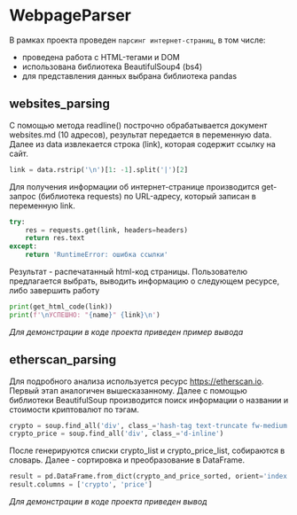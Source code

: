 # WebpageParser

В рамках проекта проведен `парсинг интернет-страниц`, в том числе:
- проведена работа с HTML-тегами и DOM
- использована библиотека BeautifulSoup4 (bs4)
- для представления данных выбрана библиотека pandas

## websites_parsing

С помощью метода readline() построчно обрабатывается документ websites.md (10 адресов), результат передается в переменную data. Далее из data извлекается строка (link), которая содержит ссылку на сайт.

```python
link = data.rstrip('\n')[1: -1].split('|')[2]
```

Для получения информации об интернет-странице производится get-запрос (библиотека requests) по URL-адресу, который записан в переменную link. 

```python
try:
    res = requests.get(link, headers=headers)
    return res.text
except:
    return 'RuntimeError: ошибка ссылки'
```

Результат - распечатанный html-код страницы. Пользователю предлагается выбрать, выводить информацию о следующем ресурсе, либо завершить работу

```python
print(get_html_code(link))
print(f'\nУСПЕШНО: "{name}" {link}\n')
```

_Для демонстрации в коде проекта приведен пример вывода_


## etherscan_parsing

Для подробного анализа используется ресурс https://etherscan.io.
Первый этап аналогичен вышесказанному. Далее с помощью библиотеки BeautifulSoup производится поиск информации о названии и стоимости криптовалют по тэгам.

```python
crypto = soup.find_all('div', class_='hash-tag text-truncate fw-medium')
crypto_price = soup.find_all('div', class_='d-inline')
```

После генерируются списки crypto_list и crypto_price_list, собираются в словарь. Далее - сортировка и преобразование в DataFrame.

```python
result = pd.DataFrame.from_dict(crypto_and_price_sorted, orient='index').reset_index()
result.columns = ['crypto', 'price']
```
_Для демонстрации в коде проекта приведен вывод_